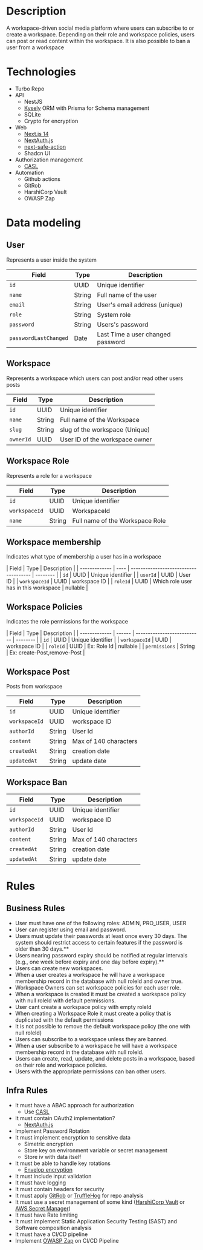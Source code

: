 # Description

A workspace-driven social media platform where users can subscribe to or create a workspace. Depending on their role and workspace policies, users can post or read content within the workspace.
It is also possible to ban a user from a workspace

# Technologies

- Turbo Repo
- API
  - NestJS
  - [Kysely](https://kysely.dev) ORM with Prisma for Schema management
  - SQLite
  - Crypto for encryption
- Web
  - [Next.js 14](https://nextjs.org/)
  - [NextAuth.js](https://next-auth.js.org/)
  - [next-safe-action](https://next-safe-action.dev/)
  - Shadcn UI
- Authorization management
  - [CASL](https://casl.js.org/v6/en)
- Automation
  - Github actions
  - GitRob
  - HarshiCorp Vault
  - OWASP Zap

# Data modeling

## User

Represents a user inside the system

| Field                 | Type   | Description                       |
| --------------------- | ------ | --------------------------------- |
| `id`                  | UUID   | Unique identifier                 |
| `name`                | String | Full name of the user             |
| `email`               | String | User's email address (unique)     |
| `role`                | String | System role                       |
| `password`            | String | Users's password                  |
| `passwordLastChanged` | Date   | Last Time a user changed password |

## Workspace

Represents a workspace which users can post and/or read other users posts

| Field     | Type   | Description                    |
| --------- | ------ | ------------------------------ |
| `id`      | UUID   | Unique identifier              |
| `name`    | String | Full name of the Workspace     |
| `slug`    | String | slug of the workspace (Unique) |
| `ownerId` | UUID   | User ID of the workspace owner |

## Workspace Role

Represents a role for a workspace

| Field         | Type   | Description                     |
| ------------- | ------ | ------------------------------- |
| `id`          | UUID   | Unique identifier               |
| `workspaceId` | UUID   | WorkspaceId                     |
| `name`        | String | Full name of the Workspace Role |

## Workspace membership

Indicates what type of membership a user has in a workspace

| Field         | Type | Description                           |
| ------------- | ---- | ------------------------------------- | -------- |
| `id`          | UUID | Unique identifier                     |
| `userId`      | UUID | User ID                               |
| `workspaceId` | UUID | workspace ID                          |
| `roleId`      | UUID | Which role user has in this workspace | nullable |

## Workspace Policies

Indicates the role permissions for the workspace

| Field         | Type   | Description                 |
| ------------- | ------ | --------------------------- | -------- |
| `id`          | UUID   | Unique identifier           |
| `workspaceId` | UUID   | workspace ID                |
| `roleId`      | UUID   | Ex: Role Id                 | nullable |
| `permissions` | String | Ex: create-Post,remove-Post |

## Workspace Post

Posts from workspace

| Field         | Type   | Description           |
| ------------- | ------ | --------------------- |
| `id`          | UUID   | Unique identifier     |
| `workspaceId` | UUID   | workspace ID          |
| `authorId`    | String | User Id               |
| `content`     | String | Max of 140 characters |
| `createdAt`   | String | creation date         |
| `updatedAt`   | String | update date           |

## Workspace Ban

| Field         | Type   | Description           |
| ------------- | ------ | --------------------- |
| `id`          | UUID   | Unique identifier     |
| `workspaceId` | UUID   | workspace ID          |
| `authorId`    | String | User Id               |
| `content`     | String | Max of 140 characters |
| `createdAt`   | String | creation date         |
| `updatedAt`   | String | update date           |

# Rules

## Business Rules

- User must have one of the following roles: ADMIN, PRO_USER, USER
- User can register using email and password.
- Users must update their passwords at least once every 30 days. The system should restrict access to certain features if the password is older than 30 days.\*\*
- Users nearing password expiry should be notified at regular intervals (e.g., one week before expiry and one day before expiry).\*\*
- Users can create new workspaces.
- When a user creates a workspace he will have a workspace membership record in the database with null roleId and owner true.
- Workspace Owners can set workspace policies for each user role.
- When a workspace is created it must be created a workspace policy with null roleId with default permissions.
- User cant create a workspace policy with empty roleId
- When creating a Workspace Role it must create a policy that is duplicated with the default permissions
- It is not possible to remove the default workspace policy (the one with null roleId)
- Users can subscribe to a workspace unless they are banned.
- When a user subscribe to a workspace he will have a workspace membership record in the database with null roleId.
- Users can create, read, update, and delete posts in a workspace, based on their role and workspace policies.
- Users with the appropriate permissions can ban other users.

## Infra Rules

- It must have a ABAC approach for authorization
  - Use [CASL](https://casl.js.org/v6/en)
- It must contain OAuth2 implementation?
  - [NextAuth.js](https://next-auth.js.org/)
- Implement Password Rotation
- It must implement encryption to sensitive data
  - Simetric encryption
  - Store key on environment variable or secret management
  - Store iv with data itself
- It must be able to handle key rotations
  - [Envelop encryption](https://docs.aws.amazon.com/kms/latest/developerguide/concepts.html#enveloping)
- It must include input validation
- It must have logging
- It must contain headers for security
- It must apply [GitRob](https://github.com/michenriksen/gitrob) or [TruffleHog](https://github.com/trufflesecurity/trufflehog) for repo analysis
- It must use a secret management of some kind ([HarshiCorp Vault](https://www.hashicorp.com/products/vault) or [AWS Secret Manager](https://docs.aws.amazon.com/pt_br/secretsmanager/latest/userguide/intro.html))
- It must have Rate limiting
- It must implement Static Application Security Testing (SAST) and Software composition analysis
- It must have a CI/CD pipeline
- Implement [OWASP Zap](https://www.zaproxy.org/) on CI/CD Pipeline
